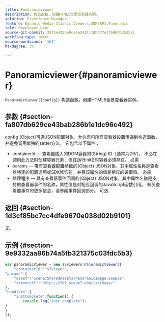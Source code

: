 ```yaml
---
title: Panoramicviewer
description: 构造函数，创建HTML5全景查看器实例。
solution: Experience Manager
feature: Dynamic Media Classic,Viewers,SDK/API,Panoramic
role: Developer,User
source-git-commit: 38f3e425be0ce3e241fc18b477e3f68b7b763b51
workflow-type: tm+mt
source-wordcount: '161'
ht-degree: 3%

---
```


# Panoramicviewer{#panoramicviewer}

`PanoramicViewer([config])`
构造函数，创建HTML5全景查看器实例。

## 参数 {#section-fa807db629ce43bab286b1e1dc96c492}

config
{Object}可选JSON配置对象，允许您将所有查看器设置传递到构造函数，并避免调用单独的setter方法。 它包含以下属性：

* containerId — 查看器插入的DOM容器的{String} ID（通常为DIV）。 不必在调用此方法时创建容器元素，但在运行init()时容器必须存在。 必需
* params — 带有查看器配置参数的{Object} JSON对象，其中属性名称是查看器特定的配置选项或SDK修饰符，并且该属性的值是相应的设置值。 必需
* 处理程序 — 具有查看器事件回调的{Object} JSON对象，其中属性名称是支持的查看器事件的名称，属性值是对相应回调的JavaScript函数引用。 有关查看器事件的更多信息，请参阅事件回调部分。 可选.


## 返回 {#section-1d3cf85bc7cc4dfe9670e038d02b9101}

无。

## 示例 {#section-9e9332aa86b74a5fb321375c03fdc5b3}

```javascript {.line-numbers}
var panoramicViewer = new s7viewers.PanoramicViewer({
    "containerId":"s7viewer",
"params":{
    "asset":"Scene7SharedAssets/PanoramicImage-Sample",
    "serverurl":"http://s7d1.scene7.com/is/image/"
},
"handlers":{
    "initComplete":function() {
        console.log("init complete");
}
}
});
```
